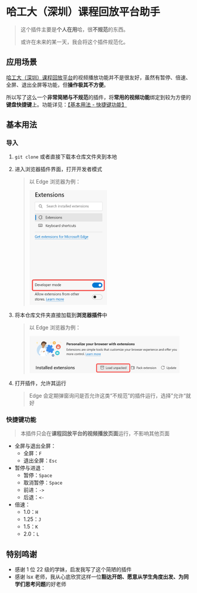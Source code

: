 # 哈工大（深圳）课程回放平台助手

>   这个插件主要是**个人在用**哈，很**不规范**的东西。
>
>   或许在未来的某一天，我会将这个插件规范化。

## 应用场景

[哈工大（深圳）课程回放平台](http://219.223.238.14:88/ve/Timeout.jsp)的视频播放功能并不是很友好，虽然有暂停、倍速、全屏、退出全屏等功能，但**操作极其不方便**。

所以写了这么一个**非常简陋与不规范**的插件，将**常用的视频功能**绑定到较为方便的**键盘快捷键**上。功能详见：[【基本用法 - 快捷键功能】](#快捷键功能)

## 基本用法

### 导入

1.   `git clone` 或者直接下载本仓库文件夹到本地

2.   进入浏览器插件界面，打开开发者模式

     >   以 Edge 浏览器为例：
     >
     >   <img src="README.assets/image-20230309175817135.png" alt="image-20230309175817135" style="zoom:40%;" /> 

3.   将本仓库文件夹直接加载到**浏览器插件**中

     >   以 Edge 浏览器为例：
     >
     >   <img src="README.assets/image-20230309175852990.png" alt="image-20230309175852990" style="zoom:40%;" /> 

4.   打开插件，允许其运行

     >   Edge 会定期弹窗询问是否允许这类“不规范”的插件运行，选择”允许“就好

### 快捷键功能

>   本插件只会在**课程回放平台的视频播放页面**运行，不影响其他页面

-   全屏与退出全屏：
    -   全屏：`F`
    -   退出全屏：`Esc`
-   暂停与进退：
    -   暂停：`Space`
    -   取消暂停：`Space`
    -   前进：`->`
    -   后退：`<-`
-   倍速：
    -   1.0：`H`
    -   1.25：`J`
    -   1.5：`K`
    -   2.0：`L`

## 特别鸣谢

-   感谢 1 位 22 级的学妹，启发我写了这个简陋的插件
-   感谢 lsx 老师，我从心底欣赏这样一位**豁达开朗、愿意从学生角度出发、为同学们思考问题**的好老师